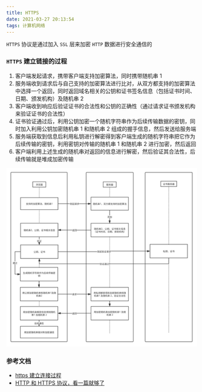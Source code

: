 ```yaml
---
title: HTTPS
date: 2021-03-27 20:13:54
tags: 计算机网络
---
```


`HTTPS` 协议是通过加入 `SSL` 层来加密 `HTTP` 数据进行安全通信的

### `HTTPS` 建立链接的过程

1. 客户端发起请求，携带客户端支持加密算法，同时携带随机串 1
2. 服务端收到请求后与自己支持的加密算法进行比对，从双方都支持的加密算法中选择一个返回，同时返回域名相关的公钥和证书签名信息（包括证书时间、日期、颁发机构）及随机串 2
3. 客户端收到响应后验证证书的合法性和公钥的正确性（通过请求证书颁发机构来验证证书的合法性）
4. 证书验证通过后，利用公钥加密一个随机字符串作为后续传输数据的密钥，同时加入利用公钥加密随机串 1 和随机串 2 组成的握手信息，然后发送给服务端
5. 服务端获取到信息后利用私钥进行解密得到客户端生成的随机字符串把它作为后续传输的密钥，利用密钥对传输的随机串 1 和随机串 2 进行加密，然后返回
6. 客户端利用上述生成的随机串对返回的信息进行解密，然后验证其合法性，后续传输就是堆成加密传输

![HTTPS 获取密钥过程](/images/https.svg)

### 参考文档

- [https 建立连接过程](https://www.jianshu.com/p/33d0f8631f90)
- [HTTP 和 HTTPS 协议，看一篇就够了
  ](https://blog.csdn.net/xiaoming100001/article/details/81109617)
